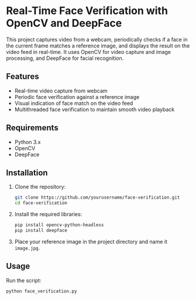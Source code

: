 # Real-Time Face Verification with OpenCV and DeepFace
This project captures video from a webcam, periodically checks if a face in the current frame matches a reference image, and displays the result on the video feed in real-time. It uses OpenCV for video capture and image processing, and DeepFace for facial recognition.

## Features
- Real-time video capture from webcam
- Periodic face verification against a reference image
- Visual indication of face match on the video feed
- Multithreaded face verification to maintain smooth video playback

## Requirements
- Python 3.x
- OpenCV
- DeepFace

## Installation
1. Clone the repository:
    ```bash
    git clone https://github.com/yourusername/face-verification.git
    cd face-verification
    ```

2. Install the required libraries:
    ```bash
    pip install opencv-python-headless
    pip install deepface
    ```

3. Place your reference image in the project directory and name it `image.jpg`.

## Usage
Run the script:
```bash
python face_verification.py
